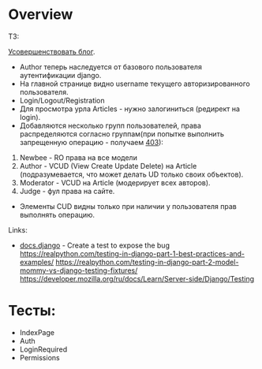 # Overview

ТЗ:

[Усовершенствовать блог](django/29.django-orm#схема).
- Author теперь наследуется от базового пользователя аутентификации django.
- На главной странице видно username текущего авторизированного пользователя.
- Login/Logout/Registration
- Для просмотра урла Articles - нужно залогиниться (редирект на login).
- Добавляются несколько групп пользователей, права распределяются согласно группам(при попытке выполнить запрещенную операцию - получаем [403](https://developer.mozilla.org/ru/docs/Web/HTTP/Status)):
1. Newbee - RO права на все модели
2. Author - VCUD (View Create Update Delete) на Article (подразумевается, что может делать UD только своих объектов).
3. Moderator - VCUD на Article (модерирует всех авторов).
4. Judge - фул права на сайте.
- Элементы CUD видны только при наличии у пользователя прав выполнять операцию.

Links:
- [docs.django](https://docs.djangoproject.com/en/3.2/intro/tutorial05/#create-a-test-to-expose-the-bug) - Create a test to expose the bug
https://realpython.com/testing-in-django-part-1-best-practices-and-examples/
https://realpython.com/testing-in-django-part-2-model-mommy-vs-django-testing-fixtures/
https://developer.mozilla.org/ru/docs/Learn/Server-side/Django/Testing

# Тесты:

- IndexPage
- Auth
- LoginRequired
- Permissions
